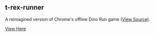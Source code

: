 ## t-rex-runner
A reimagined version of Chrome's offline Dino Run game (<a href="https://cs.chromium.org/chromium/src/components/neterror/resources/offline.js?q=t-rex+package:%5Echromium$&dr=C&l=7">View Source</a>).

<a href="https://kianagrimes.github.io/Zombie-Run/">View Here</a>


